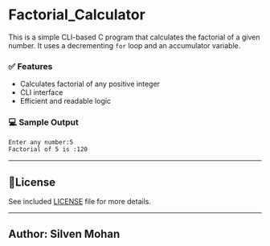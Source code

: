 # Factorial_Calculator


This is a simple CLI-based C program that calculates the factorial of a given number. It uses a decrementing `for` loop and an accumulator variable.

### ✅ Features
- Calculates factorial of any positive integer
- CLI interface
- Efficient and readable logic

### 💻 Sample Output
```bash
Enter any number:5
Factorial of 5 is :120
```

---

## 📃License

  See included [LICENSE](./LICENSE) file for more details.

---

## Author: Silven Mohan
